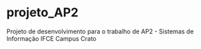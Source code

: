 # projeto_AP2
Projeto de desenvolvimento para o trabalho de AP2 - Sistemas de Informação IFCE Campus Crato
